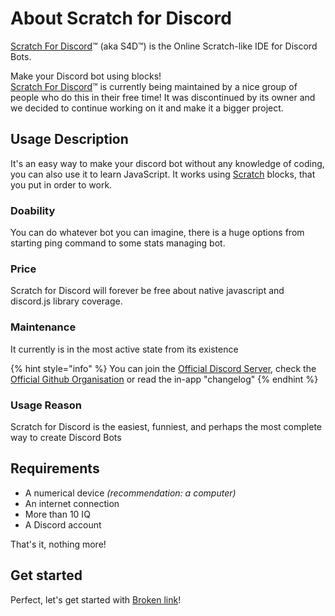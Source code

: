 # About Scratch for Discord

[Scratch For Discord](https://scratch-for-discord.com/)™ (aka S4D™) is the Online Scratch-like IDE for Discord Bots.

Make your Discord bot using blocks!\
[Scratch For Discord](https://scratch-for-discord.com/)™ is currently being maintained by a nice group of people who do this in their free time! It was discontinued by its owner and we decided to continue working on it and make it a bigger project.

## Usage Description

It's an easy way to make your discord bot without any knowledge of coding, you can also use it to learn JavaScript. It works using [Scratch](https://scratch.mit.edu/) blocks, that you put in order to work.

### Doability

You can do whatever bot you can imagine, there is a huge options from starting ping command to some stats managing bot.

### Price

Scratch for Discord will forever be free about native javascript and discord.js library coverage.

### Maintenance

It currently is in the most active state from its existence

{% hint style="info" %}
You can join the [Official Discord Server](https://discord.com/invite/TsQPMrNyBv), check the [Official Github Organisation](https://github.com/scratch-for-discord) or read the in-app "changelog"
{% endhint %}

### Usage Reason

Scratch for Discord is the easiest, funniest, and perhaps the most complete way to create Discord Bots

## Requirements

* A numerical device _(recommendation: a computer)_
* An internet connection
* More than 10 IQ
* A Discord account

That's it, nothing more!

## Get started

Perfect, let's get started with [Broken link](broken-reference "mention")!
